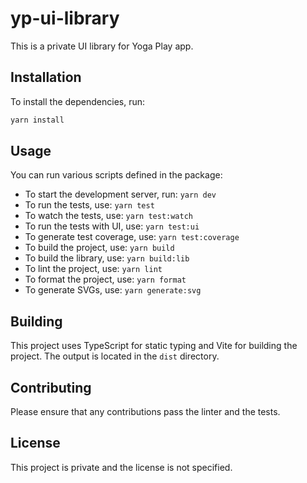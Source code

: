 # yp-ui-library

This is a private UI library for Yoga Play app.

## Installation

To install the dependencies, run:

```bash
yarn install
```

## Usage

You can run various scripts defined in the package:

- To start the development server, run: `yarn dev`
- To run the tests, use: `yarn test`
- To watch the tests, use: `yarn test:watch`
- To run the tests with UI, use: `yarn test:ui`
- To generate test coverage, use: `yarn test:coverage`
- To build the project, use: `yarn build`
- To build the library, use: `yarn build:lib`
- To lint the project, use: `yarn lint`
- To format the project, use: `yarn format`
- To generate SVGs, use: `yarn generate:svg`

## Building

This project uses TypeScript for static typing and Vite for building the project. The output is located in the `dist` directory.

## Contributing

Please ensure that any contributions pass the linter and the tests.

## License

This project is private and the license is not specified.
